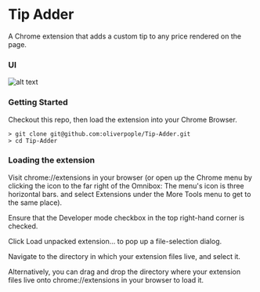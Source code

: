 # Tip Adder
A Chrome extension that adds a custom tip to any price rendered on the page.

### UI
![alt text](https://raw.githubusercontent.com/oliverpople/Tip_Adder/nandos_screenshot.png)

### Getting Started
Checkout this repo, then load the extension into your Chrome Browser.

```
> git clone git@github.com:oliverpople/Tip-Adder.git
> cd Tip-Adder
```

### Loading the extension 

Visit chrome://extensions in your browser (or open up the Chrome menu by clicking the icon to the far right of the Omnibox:  The menu's icon is three horizontal bars. and select Extensions under the More Tools menu to get to the same place).

Ensure that the Developer mode checkbox in the top right-hand corner is checked.

Click Load unpacked extension… to pop up a file-selection dialog.

Navigate to the directory in which your extension files live, and select it.

Alternatively, you can drag and drop the directory where your extension files live onto chrome://extensions in your browser to load it.
